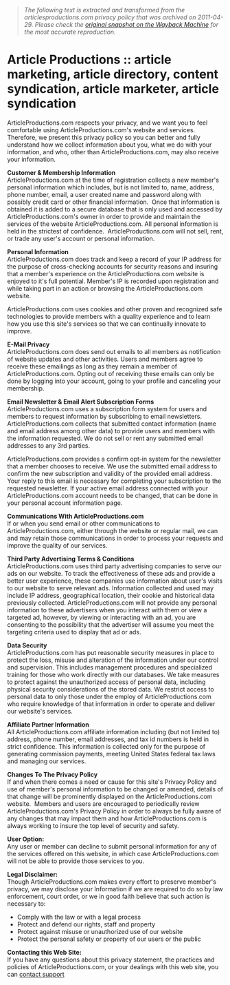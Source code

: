 > *The following text is extracted and transformed from the articlesproductions.com privacy policy that was archived on 2011-04-29. Please check the [original snapshot on the Wayback Machine](https://web.archive.org/web/20110429025527id_/https%3A//www.articleproductions.com/privacy.php) for the most accurate reproduction.*

# Article Productions :: article marketing, article directory, content syndication, article marketer, article syndication

ArticleProductions.com respects your privacy, and we want you to feel comfortable using ArticleProductions.com's website and services. Therefore, we present this privacy policy so you can better and fully understand how we collect information about you, what we do with your information, and who, other than ArticleProductions.com, may also receive your information.

 **Customer & Membership Information**  
ArticleProductions.com at the time of registration collects a new member's personal information which includes, but is not limited to, name, address, phone number, email, a user created name and password along with possibly credit card or other financial information.  Once that information is obtained it is added to a secure database that is only used and accessed by ArticleProductions.com's owner in order to provide and maintain the services of the website ArticleProductions.com. All personal information is held in the strictest of confidence.  ArticleProductions.com will not sell, rent, or trade any user's account or personal information. 

**Personal Information**  
ArticleProductions.com does track and keep a record of your IP address for the purpose of cross-checking accounts for security reasons and insuring that a member's experience on the ArticleProductions.com website is enjoyed to it's full potential. Member's IP is recorded upon registration and while taking part in an action or browsing the ArticleProductions.com website.

ArticleProductions.com uses cookies and other proven and recognized safe technologies to provide members with a quality experience and to learn how you use this site's services so that we can continually innovate to improve.

 **E-Mail Privacy**  
ArticleProductions.com does send out emails to all members as notification of website updates and other activities. Users and members agree to receive these emailings as long as they remain a member of ArticleProductions.com. Opting out of receiving these emails can only be done by logging into your account, going to your profile and canceling your membership.

 **Email Newsletter & Email Alert Subscription Forms**  
ArticleProductions.com uses a subscription form system for users and members to request information by subscribing to email newsletters. ArticleProductions.com collects that submitted contact information (name and email address among other data) to provide users and members with the information requested. We do not sell or rent any submitted email addresses to any 3rd parties.

ArticleProductions.com provides a confirm opt-in system for the newsletter that a member chooses to receive. We use the submitted email address to confirm the new subscription and validity of the provided email address. Your reply to this email is necessary for completing your subscription to the requested newsletter. If your active email address connected with your ArticleProductions.com account needs to be changed, that can be done in your personal account information page.

 **Communications With ArticleProductions.com**  
If or when you send email or other communications to ArticleProductions.com, either through the website or regular mail, we can and may retain those communications in order to process your requests and improve the quality of our services.

 **Third Party Advertising Terms & Conditions**  
ArticleProductions.com uses third party advertising companies to serve our ads on our website. To track the effectiveness of these ads and provide a better user experience, these companies use information about user's visits to our website to serve relevant ads. Information collected and used may include IP address, geographical location, their cookie and historical data previously collected. ArticleProductions.com will not provide any personal information to these advertisers when you interact with them or view a targeted ad, however, by viewing or interacting with an ad, you are consenting to the possibility that the advertiser will assume you meet the targeting criteria used to display that ad or ads.

 **Data Security**  
ArticleProductions.com has put reasonable security measures in place to protect the loss, misuse and alteration of the information under our control and supervision. This includes management procedures and specialized training for those who work directly with our databases. We take measures to protect against the unauthorized access of personal data, including physical security considerations of the stored data. We restrict access to personal data to only those under the employ of ArticleProductions.com who require knowledge of that information in order to operate and deliver our website's services.

 **Affiliate Partner Information**  
All ArticleProductions.com affiliate information including (but not limited to) address, phone number, email addresses, and tax id numbers is held in strict confidence. This information is collected only for the purpose of generating commission payments, meeting United States federal tax laws and managing our services.

 **Changes To The Privacy Policy**  
If and when there comes a need or cause for this site's Privacy Policy and use of member's personal information to be changed or amended, details of that change will be prominently displayed on the ArticleProductions.com website.  Members and users are encouraged to periodically review ArticleProductions.com's Privacy Policy in order to always be fully aware of any changes that may impact them and how ArticleProductions.com is always working to insure the top level of security and safety.

 **User Option:**  
Any user or member can decline to submit personal information for any of the services offered on this website, in which case ArticleProductions.com will not be able to provide those services to you.

 **Legal Disclaimer:**  
Though ArticleProductions.com makes every effort to preserve member's privacy, we may disclose your Information if we are required to do so by law enforcement, court order, or we in good faith believe that such action is necessary to:

* Comply with the law or with a legal process  
* Protect and defend our rights, staff and property  
* Protect against misuse or unauthorized use of our website  
* Protect the personal safety or property of our users or the public

 **Contacting this Web Site:**  
If you have any questions about this privacy statement, the practices and policies of ArticleProductions.com, or your dealings with this web site, you can [contact support](https://web.archive.org/web/20110429025527id_/https%3A//www.articleproductions.com/support.php)

